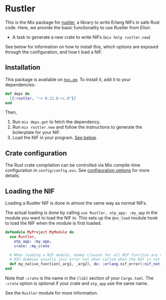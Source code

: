 # Rustler

This is the Mix package for [rustler](https://github.com/rusterlium/rustler), a library to write Erlang NIFs in
safe Rust code. Here, we provide the basic functionality to use Rustler from Elixir:

- A task to generate a new crate to write NIFs (`mix help rustler.new`)

See below for information on how to install this, which options are exposed through the configuration, and how t
load a NIF.

## Installation

This package is available on [`hex.pm`](https://hex.pm/packages/rustler). To install it, add it to your dependencies:

```elixir
def deps do
  [{:rustler, "~> 0.22.0-rc.0"}]
end
```

Then,

1. Run `mix deps.get` to fetch the dependency.
1. Run `mix rustler.new` and follow the instructions to generate the boilerplate for your NIF.
1. Load the NIF in your program. [See below](#loading-the-nif).

## Crate configuration

The Rust crate compilation can be controlled via Mix compile-time configuration in `config/config.exs`.
See [configuration options](https://hexdocs.pm/rustler/Rustler.html#module-configuration-options) for more
details.


## Loading the NIF

Loading a Rustler NIF is done in almost the same way as normal NIFs.

The actual loading is done by calling `use Rustler, otp_app: :my_app` in the module you want to load the NIF in.
This sets up the `@on_load` module hook to load the NIF when the module is first
loaded.

```elixir
defmodule MyProject.MyModule do
  use Rustler,
    otp_app: :my_app,
    crate: :my_crate

  # When loading a NIF module, dummy clauses for all NIF function are required.
  # NIF dummies usually just error out when called when the NIF is not loaded, as that should never normally happen.
  def my_native_function(_arg1, _arg2), do: :erlang.nif_error(:nif_not_loaded)
end
```

Note that `:crate` is the name in the `[lib]` section of your `Cargo.toml`. The
`:crate` option is optional if your crate and `otp_app` use the same name.

See the `Rustler` module for more information.

